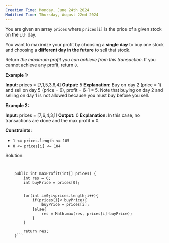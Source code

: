 ```yaml
---
Creation Time: Monday, June 24th 2024
Modified Time: Thursday, August 22nd 2024
---
```

You are given an array `prices` where `prices[i]` is the price of a given stock on the `ith` day.

You want to maximize your profit by choosing a **single day** to buy one stock and choosing a **different day in the future** to sell that stock.

Return _the maximum profit you can achieve from this transaction_. If you cannot achieve any profit, return `0`.

**Example 1:**

**Input:** prices = [7,1,5,3,6,4]
**Output:** 5
**Explanation:** Buy on day 2 (price = 1) and sell on day 5 (price = 6), profit = 6-1 = 5.
Note that buying on day 2 and selling on day 1 is not allowed because you must buy before you sell.

**Example 2:**

**Input:** prices = [7,6,4,3,1]
**Output:** 0
**Explanation:** In this case, no transactions are done and the max profit = 0.

**Constraints:**

- `1 <= prices.length <= 105`
- `0 <= prices[i] <= 104`

Solution:
```


	public int maxProfit(int[] prices) {
        int res = 0;
        int buyPrice = prices[0];


        for(int i=0;i<prices.length;i++){
            if(prices[i]< buyPrice){
                buyPrice = prices[i];
            }else{
                res = Math.max(res, prices[i]-buyPrice);
            }
        }
        
        return res;
    }```